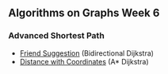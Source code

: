 ## Algorithms on Graphs Week 6
### Advanced Shortest Path

* [Friend Suggestion]() (Bidirectional Dijkstra)
* [Distance with Coordinates]() (A* Dijkstra)
